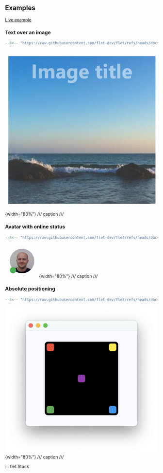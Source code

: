 ## Examples

[Live example](https://flet-controls-gallery.fly.dev/layout/stack)

### Text over an image

```python
--8<-- "https://raw.githubusercontent.com/flet-dev/flet/refs/heads/docs/sdk/python/examples/controls/stack/text-on-image"
```

![text-on-image](https://raw.githubusercontent.com/flet-dev/flet/docs/sdk/python/examples/python/controls/stack/media/text-on-image.png){width="80%"}
/// caption
///

### Avatar with online status

```python
--8<-- "https://raw.githubusercontent.com/flet-dev/flet/refs/heads/docs/sdk/python/examples/controls/stack/online-avatar"
```

![online-avatar](https://raw.githubusercontent.com/flet-dev/flet/docs/sdk/python/examples/python/controls/stack/media/online-avatar.png){width="80%"}
/// caption
///

### Absolute positioning

```python
--8<-- "https://raw.githubusercontent.com/flet-dev/flet/refs/heads/docs/sdk/python/examples/controls/stack/absolute-positioning"
```

![absolute-positioning](https://raw.githubusercontent.com/flet-dev/flet/docs/sdk/python/examples/python/controls/stack/media/absolute-positioning.png){width="80%"}
/// caption
///


::: flet.Stack
